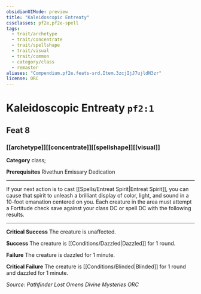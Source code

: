 ```yaml
---
obsidianUIMode: preview
title: "Kaleidoscopic Entreaty"
cssclasses: pf2e,pf2e-spell
tags:
  - trait/archetype
  - trait/concentrate
  - trait/spellshape
  - trait/visual
  - trait/common
  - category/class
  - remaster
aliases: "Compendium.pf2e.feats-srd.Item.3zcjIjJ7ujldN3zr"
license: ORC
---
```

# Kaleidoscopic Entreaty `pf2:1`
## Feat 8
### [[archetype]][[concentrate]][[spellshape]][[visual]]

**Category** class; 



**Prerequisites** Rivethun Emissary Dedication
* * *
If your next action is to cast [[Spells/Entreat Spirit|Entreat Spirit]], you can cause that spirit to unleash a brilliant display of color, light, and sound in a 10-foot emanation centered on you. Each creature in the area must attempt a Fortitude check save against your class DC or spell DC with the following results.

* * *

**Critical Success** The creature is unaffected.

**Success** The creature is [[Conditions/Dazzled|Dazzled]] for 1 round.

**Failure** The creature is dazzled for 1 minute.

**Critical Failure** The creature is [[Conditions/Blinded|Blinded]] for 1 round and dazzled for 1 minute.

*Source: Pathfinder Lost Omens Divine Mysteries*
*ORC*